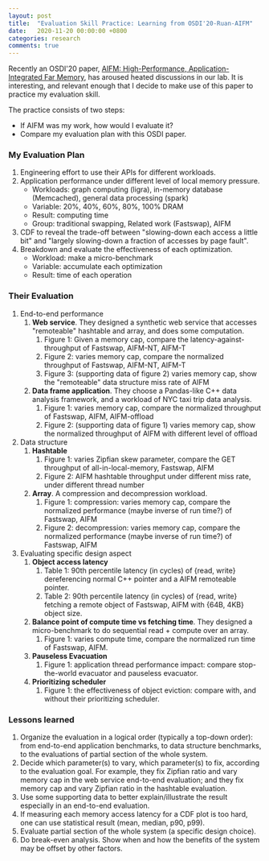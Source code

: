 ```yaml
---
layout: post
title:  "Evaluation Skill Practice: Learning from OSDI'20-Ruan-AIFM"
date:   2020-11-20 00:00:00 +0800
categories: research
comments: true
---
```


Recently an OSDI'20 paper, [AIFM: High-Performance,
Application-Integrated Far Memory][AIFM], has aroused heated
discussions in our lab.  It is interesting, and relevant enough that I
decide to make use of this paper to practice my evaluation skill.

The practice consists of two steps:

-   If AIFM was my work, how would I evaluate it?
-   Compare my evaluation plan with this OSDI paper.

### My Evaluation Plan

1.  Engineering effort to use their APIs for different workloads.
2.  Application performance under different level of local memory pressure.
    -   Workloads: graph computing (ligra), in-memory database (Memcached), general data processing (spark)
    -   Variable: 20%, 40%, 60%, 80%, 100% DRAM
    -   Result: computing time
    -   Group: traditional swapping, Related work (Fastswap), AIFM
3.  CDF to reveal the trade-off between "slowing-down each access
    a little bit" and "largely slowing-down a fraction of accesses
    by page fault".
4.  Breakdown and evaluate the effectiveness of each optimization.
    -   Workload: make a micro-benchmark
    -   Variable: accumulate each optimization
    -   Result: time of each operation


### Their Evaluation

1.  End-to-end performance
    1.  **Web service**.  They designed a synthetic web service that
        accesses "remoteable" hashtable and array, and does some
        computation.
        1.  Figure 1: Given a memory cap, compare the latency-against-throughput of Fastswap, AIFM-NT, AIFM-T
        2.  Figure 2: varies memory cap, compare the normalized throughput of Fastswap, AIFM-NT, AIFM-T
        3.  Figure 3: (supporting data of figure 2) varies memory cap, show the "remoteable" data structure miss rate of AIFM
    2.  **Data frame application**.  They choose a Pandas-like C++
        data analysis framework, and a workload of NYC taxi trip
        data analysis.
        1.  Figure 1: varies memory cap, compare the normalized throughput of Fastswap, AIFM, AIFM-offload
        2.  Figure 2: (supporting data of figure 1) varies memory cap, show the normalized throughput of AIFM with different level of offload
2.  Data structure
    1.  **Hashtable**
        1.  Figure 1: varies Zipfian skew parameter, compare the GET throughput of all-in-local-memory, Fastswap, AIFM
        2.  Figure 2: AIFM hashtable throughput under different miss rate, under different thread number
    2.  **Array**.  A compression and decompression workload.
        1.  Figure 1: compression: varies memory cap, compare the normalized performance (maybe inverse of run time?) of Fastswap, AIFM
        2.  Figure 2: decompression: varies memory cap, compare the normalized performance (maybe inverse of run time?) of Fastswap, AIFM
3.  Evaluating specific design aspect
    1.  **Object access latency**
        1.  Table 1: 90th percentile latency (in cycles) of {read, write} dereferencing normal C++ pointer and a AIFM remoteable pointer.
        2.  Table 2: 90th percentile latency (in cycles) of {read, write} fetching a remote object of Fastswap, AIFM with {64B, 4KB} object size.
    2.  **Balance point of compute time vs fetching time**.  They designed a micro-benchmark to do sequential read + compute over an array.
        1.  Figure 1: varies compute time, compare the normalized run time of Fastswap, AIFM.
    3.  **Pauseless Evacuation**
        1.  Figure 1: application thread performance impact: compare stop-the-world evacuator and pauseless evacuator.
    4.  **Prioritizing scheduler**
        1.  Figure 1: the effectiveness of object eviction: compare with, and without their prioritizing scheduler.


### Lessons learned

1.  Organize the evaluation in a logical order (typically a
    top-down order): from end-to-end application benchmarks, to
    data structure benchmarks, to the evaluations of partial
    section of the whole system.
2.  Decide which parameter(s) to vary, which parameter(s) to fix,
    according to the evaluation goal.  For example, they fix
    Zipfian ratio and vary memory cap in the web service
    end-to-end evaluation; and they fix memory cap and vary
    Zipfian ratio in the hashtable evaluation.
3.  Use some supporting data to better explain/illustrate the
    result especially in an end-to-end evaluation.
4.  If measuring each memory access latency for a CDF plot is too
    hard, one can use statistical result (mean, median, p90, p99).
5.  Evaluate partial section of the whole system (a specific
    design choice).
6.  Do break-even analysis.  Show when and how the benefits of the
    system may be offset by other factors.

[AIFM]: https://www.usenix.org/conference/osdi20/presentation/ruan
